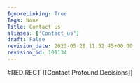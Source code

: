 ```yaml
---
IgnoreLinking: True
Tags: None
Title: Contact us
aliases: ['Contact_us']
draft: False
revision_date: 2023-05-28 11:52:45+00:00
revision_id: 101134
---
```


#REDIRECT [[Contact Profound Decisions]]